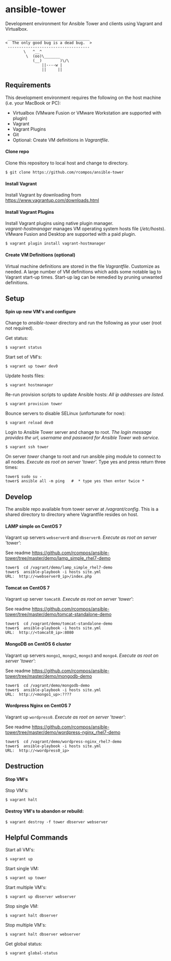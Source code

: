 # ansible-tower

Development environment for Ansible Tower and clients using Vagrant and Virtualbox.

```
 ____________________________________
<  The only good bug is a dead bug.  >
 ------------------------------------
        \   ^__^
         \  (oo)\_______
            (__)        )\/\
                ||----w |
                ||     ||
```
## Requirements

This development environment requires the following on the host machine (i.e. your MacBook or PC):

  - Virtualbox (VMware Fusion or VMware Workstation are supported with plugin)
  - Vagrant
  - Vagrant Plugins
  - Git
  - Optional:  Create VM definitions in *Vagrantfile*.

#### Clone repo
Clone this repository to local host and change to directory.

`$ git clone https://github.com/rcompos/ansible-tower`

#### Install Vagrant

Install Vagrant by downloading from https://www.vagrantup.com/downloads.html

#### Install Vagrant Plugins

Install Vagrant plugins using native plugin manager.  
*vagrant-hostmanager* manages VM operating system hosts file (*/etc/hosts*).
VMware Fusion and Desktop are supported with a paid plugin.

`$ vagrant plugin install vagrant-hostmanager`

#### Create VM Definitions (optional)

Virtual machine definitions are stored in the file *Vagrantfile*.  Customize as needed.
A large number of VM definitions which adds some notable lag to Vagrant start-up times.
Start-up lag can be remedied by pruning unwanted definitions.

## Setup
#### Spin up new VM's and configure

Change to *ansible-tower* directory and run the following as your user (root not required).

Get status:

`$ vagrant status`

Start set of VM's:

`$ vagrant up tower dev0`

Update hosts files:

`$ vagrant hostmanager`

Re-run provision scripts to update Ansible hosts:
*All ip addresses are listed.*

`$ vagrant provision tower`

Bounce servers to disable SELinux (unfortunate for now):

`$ vagrant reload dev0`

Login to Ansible Tower server and change to root. 
*The login message provides the url, username and password for Ansible Tower web service.*

`$ vagrant ssh tower`

On server *tower* change to root and run ansible ping module to connect to all nodes.
*Execute as root on server 'tower'.*  Type yes and press return three times:

```
tower$ sudo su -
tower$ ansible all -m ping   #  * type yes then enter twice *
```

## Develop

The ansible repo available from tower server at */vagrant/config*.
This is a shared directory to directory where Vagrantfile resides on host.

#### LAMP simple on CentOS 7 
Vagrant up servers `webserver0` and `dbserver0`.  *Execute as root on server 'tower'*:

See readme https://github.com/rcompos/ansible-tower/tree/master/demo/lamp_simple_rhel7-demo

```
tower$  cd /vagrant/demo/lamp_simple_rhel7-demo
tower$  ansible-playbook -i hosts site.yml
URL:  http://<webserver0_ip>/index.php
```

#### Tomcat on CentOS 7
Vagrant up server `tomcat0`.  *Execute as root on server 'tower'*:

See readme https://github.com/rcompos/ansible-tower/tree/master/demo/tomcat-standalone-demo

```
tower$  cd /vagrant/demo/tomcat-standalone-demo
tower$  ansible-playbook -i hosts site.yml
URL:  http://<tomcat0_ip>:8080
```

#### MongoDB on CentOS 6 cluster
Vagrant up servers `mongo1`, `mongo2`, `mongo3` and `mongo4`.  *Execute as root on server 'tower'*:

See readme https://github.com/rcompos/ansible-tower/tree/master/demo/mongodb-demo

```
tower$  cd /vagrant/demo/mongodb-demo
tower$  ansible-playbook -i hosts site.yml
URL:  http://<mongo1_up>:????
```

#### Wordpress Nginx on CentOS 7
Vagrant up `wordpress0`.  *Execute as root on server 'tower'*:

See readme https://github.com/rcompos/ansible-tower/tree/master/demo/wordpress-nginx_rhel7-demo

```
tower$  cd /vagrant/demo/wordpress-nginx_rhel7-demo
tower$  ansible-playbook -i hosts site.yml
URL:  http://<wordpress0_ip>
```

## Destruction
#### Stop VM's

Stop VM's:

`$ vagrant halt`

#### Destroy VM's to abandon or rebuild:

`$ vagrant destroy -f tower dbserver webserver`

## Helpful Commands

Start all VM's:

`$ vagrant up`

Start single VM:

`$ vagrant up tower`

Start multiple VM's:

`$ vagrant up dbserver webserver`

Stop single VM:

`$ vagrant halt dbserver`

Stop multiple VM's:

`$ vagrant halt dbserver webserver`

Get global status:

`$ vagrant global-status`
